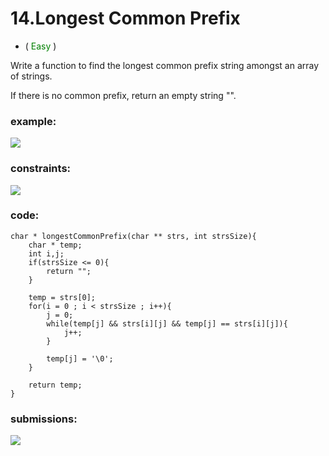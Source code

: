 # 14.Longest Common Prefix
* (<span style="color: green"> Easy </span>)

Write a function to find the longest common prefix string amongst an array of strings.

If there is no common prefix, return an empty string "".
### example:
![](https://res.cloudinary.com/dj6mprtik/image/upload/v1676872818/img/14-ex_gi0qbm.png)

### constraints:
![](https://res.cloudinary.com/dj6mprtik/image/upload/v1676872818/img/14-con_k5ewbb.png)

### code:
```
char * longestCommonPrefix(char ** strs, int strsSize){
    char * temp;
    int i,j;
    if(strsSize <= 0){
        return "";
    }

    temp = strs[0];
    for(i = 0 ; i < strsSize ; i++){
        j = 0;
        while(temp[j] && strs[i][j] && temp[j] == strs[i][j]){
            j++;
        }

        temp[j] = '\0';
    }

    return temp;
}
```

### submissions:
![](https://res.cloudinary.com/dj6mprtik/image/upload/v1676872818/img/14-sub_w3jx4j.png)
